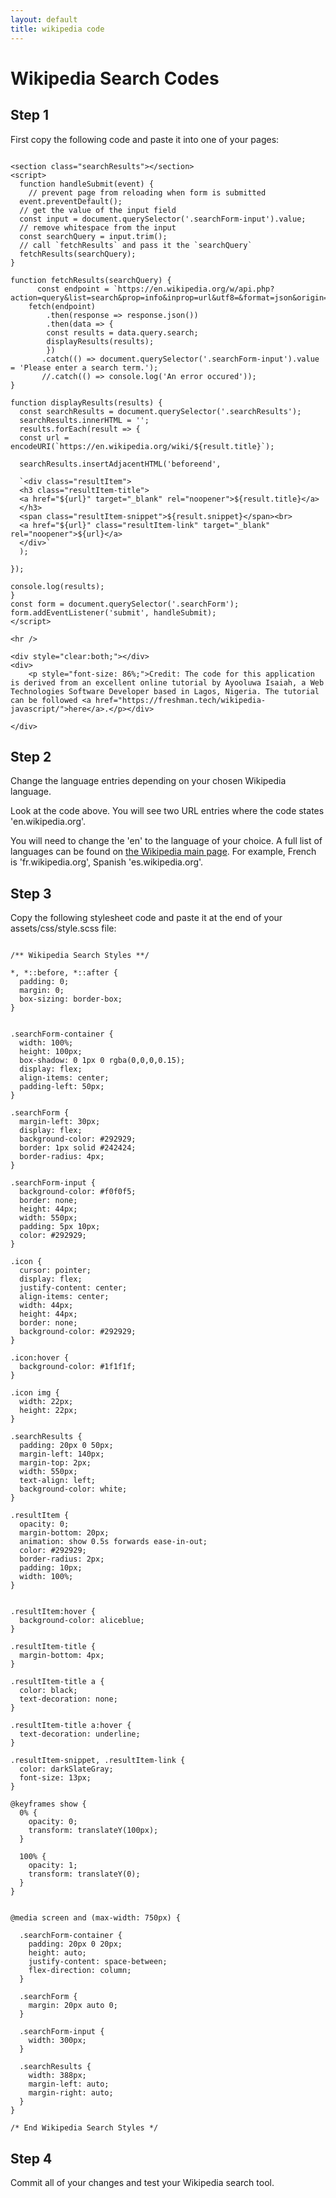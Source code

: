 ```yaml
---
layout: default
title: wikipedia code
---
```


<h1>Wikipedia Search Codes</h1>
<h2>Step 1</h2>
<p>First copy the following code and paste it into one of your pages:</p>

```

<section class="searchResults"></section>
<script>
  function handleSubmit(event) {
    // prevent page from reloading when form is submitted
  event.preventDefault();
  // get the value of the input field
  const input = document.querySelector('.searchForm-input').value;
  // remove whitespace from the input
  const searchQuery = input.trim();
  // call `fetchResults` and pass it the `searchQuery`
  fetchResults(searchQuery);
}

function fetchResults(searchQuery) {
	  const endpoint = `https://en.wikipedia.org/w/api.php?action=query&list=search&prop=info&inprop=url&utf8=&format=json&origin=*&srlimit=20&srsearch=${searchQuery}`;
  	fetch(endpoint)
  		.then(response => response.json())
  		.then(data => {
        const results = data.query.search;
  	  	displayResults(results);
		})
       .catch(() => document.querySelector('.searchForm-input').value = 'Please enter a search term.');
       //.catch(() => console.log('An error occured'));
}

function displayResults(results) {
  const searchResults = document.querySelector('.searchResults');
  searchResults.innerHTML = '';
  results.forEach(result => {
  const url = encodeURI(`https://en.wikipedia.org/wiki/${result.title}`);
  
  searchResults.insertAdjacentHTML('beforeend',
  
  `<div class="resultItem">
  <h3 class="resultItem-title">
  <a href="${url}" target="_blank" rel="noopener">${result.title}</a>
  </h3>
  <span class="resultItem-snippet">${result.snippet}</span><br>
  <a href="${url}" class="resultItem-link" target="_blank" rel="noopener">${url}</a>
  </div>`
  );
  
});

console.log(results);
}
const form = document.querySelector('.searchForm');
form.addEventListener('submit', handleSubmit);
</script>

<hr />

<div style="clear:both;"></div>
<div>
	<p style="font-size: 86%;">Credit: The code for this application is derived from an excellent online tutorial by Ayooluwa Isaiah, a Web Technologies Software Developer based in Lagos, Nigeria. The tutorial can be followed <a href="https://freshman.tech/wikipedia-javascript/">here</a>.</p></div>

</div>

```

<h2>Step 2</h2>
<p>Change the language entries depending on your chosen Wikipedia language.</p>
<p>Look at the code above. You will see two URL entries where the code states 'en.wikipedia.org'.</p>
<p>You will need to change the 'en' to the language of your choice. A full list of languages can be found on <a href="https://en.wikipedia.org/wiki/Main_Page">the Wikipedia main page</a>. For example, French is 'fr.wikipedia.org', Spanish 'es.wikipedia.org'.</p>


<h2>Step 3</h2>
<p>Copy the following stylesheet code and paste it at the end of your assets/css/style.scss file:</p>

```

/** Wikipedia Search Styles **/

*, *::before, *::after {
  padding: 0;
  margin: 0;
  box-sizing: border-box;
}


.searchForm-container {
  width: 100%;
  height: 100px;
  box-shadow: 0 1px 0 rgba(0,0,0,0.15);
  display: flex;
  align-items: center;
  padding-left: 50px;
}

.searchForm {
  margin-left: 30px;
  display: flex;
  background-color: #292929;
  border: 1px solid #242424;
  border-radius: 4px;
}

.searchForm-input {
  background-color: #f0f0f5;
  border: none;
  height: 44px;
  width: 550px;
  padding: 5px 10px;
  color: #292929;
}

.icon {
  cursor: pointer;
  display: flex;
  justify-content: center;
  align-items: center;
  width: 44px;
  height: 44px;
  border: none;
  background-color: #292929;
}

.icon:hover {
  background-color: #1f1f1f;
}

.icon img {
  width: 22px;
  height: 22px;
}

.searchResults {
  padding: 20px 0 50px;
  margin-left: 140px;
  margin-top: 2px;
  width: 550px;
  text-align: left;
  background-color: white;
}

.resultItem {
  opacity: 0;
  margin-bottom: 20px;
  animation: show 0.5s forwards ease-in-out;
  color: #292929;
  border-radius: 2px;
  padding: 10px;
  width: 100%;
}


.resultItem:hover {
  background-color: aliceblue;
}

.resultItem-title {
  margin-bottom: 4px;
}

.resultItem-title a {
  color: black;
  text-decoration: none;
}

.resultItem-title a:hover {
  text-decoration: underline;
}

.resultItem-snippet, .resultItem-link {
  color: darkSlateGray;
  font-size: 13px;
}

@keyframes show {
  0% {
    opacity: 0;
    transform: translateY(100px);
  }

  100% {
    opacity: 1;
    transform: translateY(0);
  }
}


@media screen and (max-width: 750px) {

  .searchForm-container {
    padding: 20px 0 20px;
    height: auto;
    justify-content: space-between;  
    flex-direction: column;
  }

  .searchForm {
    margin: 20px auto 0;
  }

  .searchForm-input {
    width: 300px;
  }

  .searchResults {
    width: 388px;
    margin-left: auto;
    margin-right: auto;
  }
}

/* End Wikipedia Search Styles */

```

<h2>Step 4</h2>
<p>Commit all of your changes and test your Wikipedia search tool.</p>

